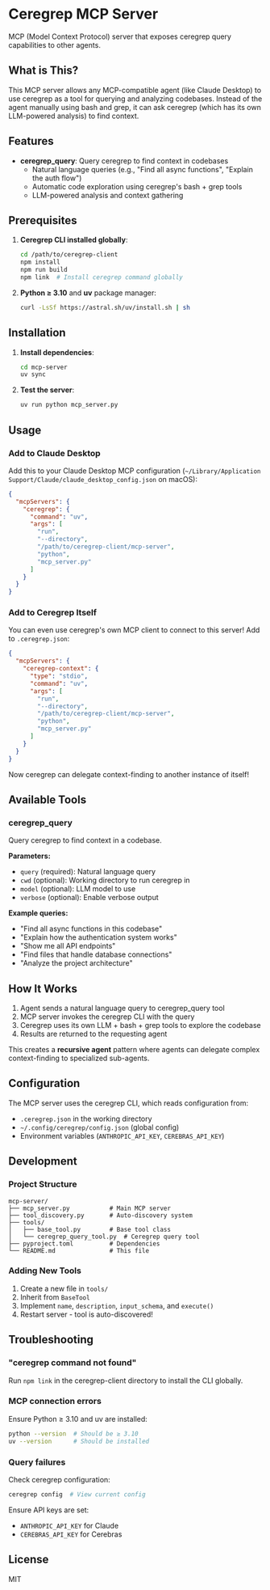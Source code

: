 # Ceregrep MCP Server

MCP (Model Context Protocol) server that exposes ceregrep query capabilities to other agents.

## What is This?

This MCP server allows any MCP-compatible agent (like Claude Desktop) to use ceregrep as a tool for querying and analyzing codebases. Instead of the agent manually using bash and grep, it can ask ceregrep (which has its own LLM-powered analysis) to find context.

## Features

- **ceregrep_query**: Query ceregrep to find context in codebases
  - Natural language queries (e.g., "Find all async functions", "Explain the auth flow")
  - Automatic code exploration using ceregrep's bash + grep tools
  - LLM-powered analysis and context gathering

## Prerequisites

1. **Ceregrep CLI installed globally**:
   ```bash
   cd /path/to/ceregrep-client
   npm install
   npm run build
   npm link  # Install ceregrep command globally
   ```

2. **Python ≥ 3.10** and **uv** package manager:
   ```bash
   curl -LsSf https://astral.sh/uv/install.sh | sh
   ```

## Installation

1. **Install dependencies**:
   ```bash
   cd mcp-server
   uv sync
   ```

2. **Test the server**:
   ```bash
   uv run python mcp_server.py
   ```

## Usage

### Add to Claude Desktop

Add this to your Claude Desktop MCP configuration (`~/Library/Application Support/Claude/claude_desktop_config.json` on macOS):

```json
{
  "mcpServers": {
    "ceregrep": {
      "command": "uv",
      "args": [
        "run",
        "--directory",
        "/path/to/ceregrep-client/mcp-server",
        "python",
        "mcp_server.py"
      ]
    }
  }
}
```

### Add to Ceregrep Itself

You can even use ceregrep's own MCP client to connect to this server! Add to `.ceregrep.json`:

```json
{
  "mcpServers": {
    "ceregrep-context": {
      "type": "stdio",
      "command": "uv",
      "args": [
        "run",
        "--directory",
        "/path/to/ceregrep-client/mcp-server",
        "python",
        "mcp_server.py"
      ]
    }
  }
}
```

Now ceregrep can delegate context-finding to another instance of itself!

## Available Tools

### ceregrep_query

Query ceregrep to find context in a codebase.

**Parameters:**
- `query` (required): Natural language query
- `cwd` (optional): Working directory to run ceregrep in
- `model` (optional): LLM model to use
- `verbose` (optional): Enable verbose output

**Example queries:**
- "Find all async functions in this codebase"
- "Explain how the authentication system works"
- "Show me all API endpoints"
- "Find files that handle database connections"
- "Analyze the project architecture"

## How It Works

1. Agent sends a natural language query to ceregrep_query tool
2. MCP server invokes the ceregrep CLI with the query
3. Ceregrep uses its own LLM + bash + grep tools to explore the codebase
4. Results are returned to the requesting agent

This creates a **recursive agent** pattern where agents can delegate complex context-finding to specialized sub-agents.

## Configuration

The MCP server uses the ceregrep CLI, which reads configuration from:
- `.ceregrep.json` in the working directory
- `~/.config/ceregrep/config.json` (global config)
- Environment variables (`ANTHROPIC_API_KEY`, `CEREBRAS_API_KEY`)

## Development

### Project Structure

```
mcp-server/
├── mcp_server.py           # Main MCP server
├── tool_discovery.py       # Auto-discovery system
├── tools/
│   ├── base_tool.py        # Base tool class
│   └── ceregrep_query_tool.py  # Ceregrep query tool
├── pyproject.toml          # Dependencies
└── README.md               # This file
```

### Adding New Tools

1. Create a new file in `tools/`
2. Inherit from `BaseTool`
3. Implement `name`, `description`, `input_schema`, and `execute()`
4. Restart server - tool is auto-discovered!

## Troubleshooting

### "ceregrep command not found"

Run `npm link` in the ceregrep-client directory to install the CLI globally.

### MCP connection errors

Ensure Python ≥ 3.10 and uv are installed:
```bash
python --version  # Should be ≥ 3.10
uv --version      # Should be installed
```

### Query failures

Check ceregrep configuration:
```bash
ceregrep config  # View current config
```

Ensure API keys are set:
- `ANTHROPIC_API_KEY` for Claude
- `CEREBRAS_API_KEY` for Cerebras

## License

MIT
